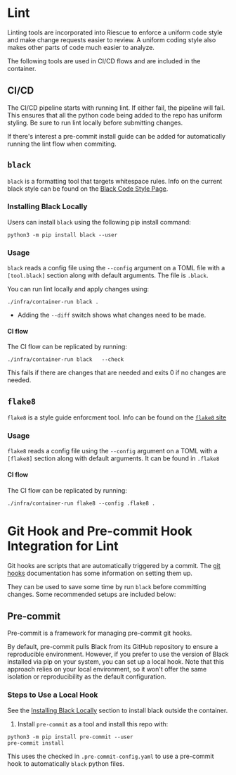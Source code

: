 
# Lint
Linting tools are incorporated into Riescue to enforce a uniform code style and make change requests easier to review. A uniform coding style also makes other parts of code much easier to analyze.

The following tools are used in CI/CD flows and are included in the container.

## CI/CD
The CI/CD pipeline starts with running lint. If either fail, the pipeline will fail. This ensures that all the python code being added to the repo has uniform styling. Be sure to run lint locally before submitting changes.

If there's interest a pre-commit install guide can be added for automatically running the lint flow when commiting.

## `black`
`black` is a formatting tool that targets whitespace rules. Info on the current black style can be found on the [Black Code Style Page](https://black.readthedocs.io/en/stable/the_black_code_style/current_style.html).

### Installing Black Locally
Users can install `black` using the following pip install command:
```
python3 -m pip install black --user
```

### Usage
`black` reads a config file using the `--config` argument on a TOML file with a `[tool.black]` section along with default arguments. The file is `.black`.

You can run lint locally and apply changes using:
```
./infra/container-run black .
```
- Adding the `--diff` switch shows what changes need to be made.

#### CI flow
The CI flow can be replicated by running:
```
./infra/container-run black   --check
```
This fails if there are changes that are needed and exits 0 if no changes are needed.


## `flake8`
`flake8` is a style guide enforcment tool. Info can be found on the [`flake8` site](https://flake8.pycqa.org/en/latest/)

### Usage
`flake8` reads a config file using the `--config` argument on a TOML with a `[flake8]` section along with default arguments. It can be found in `.flake8`

#### CI flow
The CI flow can be replicated by running:
```
./infra/container-run flake8 --config .flake8 .
```


# Git Hook and Pre-commit Hook Integration for Lint
Git hooks are scripts that are automatically triggered by a commit. The [git hooks](https://git-scm.com/book/ms/v2/Customizing-Git-Git-Hooks) documentation has some information on setting them up.

They can be used to save some time by run `black` before committing changes. Some recommended setups are included below:

## Pre-commit
Pre-commit is a framework for managing pre-commit git hooks.

By default, pre-commit pulls Black from its GitHub repository to ensure a reproducible environment. However, if you prefer to use the version of Black installed via pip on your system, you can set up a local hook. Note that this approach relies on your local environment, so it won't offer the same isolation or reproducibility as the default configuration.

### Steps to Use a Local Hook
See the [Installing Black Locally](#installing-black-locally) section to install black outside the container.

1. Install `pre-commit` as a tool and install this repo with:
```
python3 -m pip install pre-commit --user
pre-commit install
```

This uses the checked in `.pre-commit-config.yaml` to use a pre-commit hook to automatically `black` python files.

